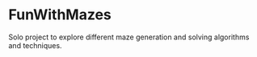 # FunWithMazes
Solo project to explore different maze generation and solving algorithms and techniques.
